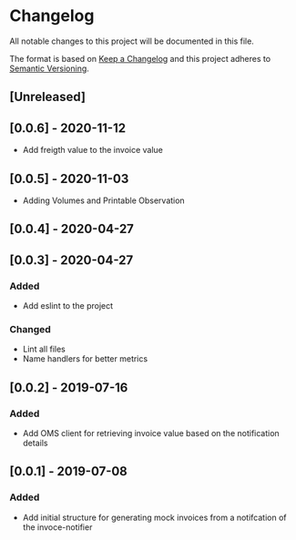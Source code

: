 # Changelog

All notable changes to this project will be documented in this file.

The format is based on [Keep a Changelog](http://keepachangelog.com/en/1.0.0/)
and this project adheres to [Semantic Versioning](http://semver.org/spec/v2.0.0.html).

## [Unreleased]

## [0.0.6] - 2020-11-12

- Add freigth value to the invoice value

## [0.0.5] - 2020-11-03

- Adding Volumes and Printable Observation

## [0.0.4] - 2020-04-27

## [0.0.3] - 2020-04-27

### Added

- Add eslint to the project

### Changed

- Lint all files
- Name handlers for better metrics

## [0.0.2] - 2019-07-16

### Added

- Add OMS client for retrieving invoice value based on the notification details

## [0.0.1] - 2019-07-08

### Added

- Add initial structure for generating mock invoices from a notifcation of the invoce-notifier
